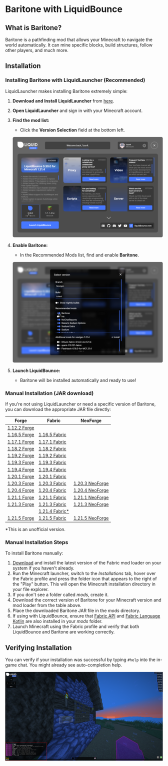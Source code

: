 # Baritone with LiquidBounce

## What is Baritone?

Baritone is a pathfinding mod that allows your Minecraft to navigate the world automatically. It can mine specific blocks, build structures, follow other players, and much more.

## Installation

### Installing Baritone with LiquidLauncher (Recommended)

LiquidLauncher makes installing Baritone extremely simple:

1. **Download and Install LiquidLauncher** from [here](https://liquidbounce.net/download).
2. **Open LiquidLauncher** and sign in with your Minecraft account.
3. **Find the mod list:**
   - Click the **Version Selection** field at the bottom left.
    
    ![Step 1](/images/baritone/installation/launcher-1.png)
4. **Enable Baritone:**
   - In the Recommended Mods list, find and enable **Baritone**.
   
   ![Step 2](/images/baritone/installation/launcher-2.png)
5. **Launch LiquidBounce:**
   - Baritone will be installed automatically and ready to use!

### Manual Installation (JAR download)

If you're not using LiquidLauncher or need a specific version of Baritone, you can download the appropriate JAR file directly:

| Forge                                                                                                         | Fabric                                                                                                          | NeoForge                                                                                                            |
|---------------------------------------------------------------------------------------------------------------|-----------------------------------------------------------------------------------------------------------------|---------------------------------------------------------------------------------------------------------------------|
| [1.12.2 Forge](https://github.com/cabaletta/baritone/releases/download/v1.2.19/baritone-api-forge-1.2.19.jar) |                                                                                                                 |                                                                                                                     |
| [1.16.5 Forge](https://github.com/cabaletta/baritone/releases/download/v1.6.5/baritone-api-forge-1.6.5.jar)   | [1.16.5 Fabric](https://github.com/cabaletta/baritone/releases/download/v1.6.5/baritone-api-fabric-1.6.5.jar)   |                                                                                                                     |
| [1.17.1 Forge](https://github.com/cabaletta/baritone/releases/download/v1.7.3/baritone-api-forge-1.7.3.jar)   | [1.17.1 Fabric](https://github.com/cabaletta/baritone/releases/download/v1.7.3/baritone-api-fabric-1.7.3.jar)   |                                                                                                                     |
| [1.18.2 Forge](https://github.com/cabaletta/baritone/releases/download/v1.8.6/baritone-api-forge-1.8.6.jar)   | [1.18.2 Fabric](https://github.com/cabaletta/baritone/releases/download/v1.8.6/baritone-api-fabric-1.8.6.jar)   |                                                                                                                     |
| [1.19.2 Forge](https://github.com/cabaletta/baritone/releases/download/v1.9.4/baritone-api-forge-1.9.4.jar)   | [1.19.2 Fabric](https://github.com/cabaletta/baritone/releases/download/v1.9.4/baritone-api-fabric-1.9.4.jar)   |                                                                                                                     |
| [1.19.3 Forge](https://github.com/cabaletta/baritone/releases/download/v1.9.1/baritone-api-forge-1.9.1.jar)   | [1.19.3 Fabric](https://github.com/cabaletta/baritone/releases/download/v1.9.1/baritone-api-fabric-1.9.1.jar)   |                                                                                                                     |
| [1.19.4 Forge](https://github.com/cabaletta/baritone/releases/download/v1.9.5/baritone-api-forge-1.9.5.jar)   | [1.19.4 Fabric](https://github.com/cabaletta/baritone/releases/download/v1.9.5/baritone-api-fabric-1.9.5.jar)   |                                                                                                                     |
| [1.20.1 Forge](https://github.com/cabaletta/baritone/releases/download/v1.10.3/baritone-api-forge-1.10.3.jar) | [1.20.1 Fabric](https://github.com/cabaletta/baritone/releases/download/v1.10.3/baritone-api-fabric-1.10.3.jar) |                                                                                                                     |
| [1.20.3 Forge](https://github.com/cabaletta/baritone/releases/download/v1.10.4/baritone-api-forge-1.10.4.jar) | [1.20.3 Fabric](https://github.com/cabaletta/baritone/releases/download/v1.10.4/baritone-api-fabric-1.10.4.jar) | [1.20.3 NeoForge](https://github.com/cabaletta/baritone/releases/download/v1.10.4/baritone-api-neoforge-1.10.4.jar) |
| [1.20.4 Forge](https://github.com/cabaletta/baritone/releases/download/v1.10.4/baritone-api-forge-1.10.4.jar) | [1.20.4 Fabric](https://github.com/cabaletta/baritone/releases/download/v1.10.4/baritone-api-fabric-1.10.4.jar) | [1.20.4 NeoForge](https://github.com/cabaletta/baritone/releases/download/v1.10.4/baritone-api-neoforge-1.10.4.jar) |
| [1.21.1 Forge](https://github.com/cabaletta/baritone/releases/download/v1.11.2/baritone-api-forge-1.11.2.jar) | [1.21.1 Fabric](https://github.com/cabaletta/baritone/releases/download/v1.11.2/baritone-api-fabric-1.11.2.jar) | [1.21.1 NeoForge](https://github.com/cabaletta/baritone/releases/download/v1.11.2/baritone-api-neoforge-1.11.2.jar) |
| [1.21.3 Forge](https://github.com/cabaletta/baritone/releases/download/v1.11.1/baritone-api-forge-1.11.1.jar) | [1.21.3 Fabric](https://github.com/cabaletta/baritone/releases/download/v1.11.1/baritone-api-fabric-1.11.1.jar) | [1.21.3 NeoForge](https://github.com/cabaletta/baritone/releases/download/v1.11.1/baritone-api-neoforge-1.11.1.jar) |
| | [1.21.4 Fabric*](https://maven.ccbluex.net/releases/baritone/baritone-fabric/1.21.4-1.13.0/baritone-fabric-1.21.4-1.13.0.jar) | |
| [1.21.5 Forge](https://github.com/cabaletta/baritone/releases/download/v1.14.0/baritone-api-forge-1.14.0.jar) | [1.21.5 Fabric](https://github.com/cabaletta/baritone/releases/download/v1.14.0/baritone-api-fabric-1.14.0.jar) | [1.21.5 NeoForge](https://github.com/cabaletta/baritone/releases/download/v1.14.0/baritone-api-neoforge-1.14.0.jar) |

*This is an unofficial version.

### Manual Installation Steps

To install Baritone manually:

1. [Download](https://fabricmc.net/use/installer/) and install the latest version of the Fabric mod loader on your system if you haven't already.
2. Run the Minecraft launcher, switch to the *Installations* tab, hover over the Fabric profile and press the folder icon that appears to the right of the "Play" button. This will open the Minecraft installation directory in your file explorer.
3. If you don't see a folder called *mods*, create it.
4. Download the correct version of Baritone for your Minecraft version and mod loader from the table above.
5. Place the downloaded Baritone JAR file in the *mods* directory.
6. If using with LiquidBounce, ensure that [Fabric API](https://modrinth.com/mod/fabric-api/) and [Fabric Language Kotlin](https://modrinth.com/mod/fabric-language-kotlin) are also installed in your *mods* folder.
7. Launch Minecraft using the Fabric profile and verify that both LiquidBounce and Baritone are working correctly.

## Verifying Installation

You can verify if your installation was successful by typing `#help` into the in-game chat. You might already see auto-completion help.

![Verify](/images/baritone/installation/verify-install.png)

